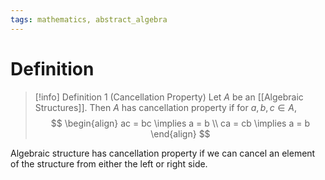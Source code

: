 ```yaml
---
tags: mathematics, abstract_algebra
---
```


# Definition

> [!info] Definition 1 (Cancellation Property)
> Let $A$ be an [[Algebraic Structures]]. Then $A$ has cancellation property if for $a, b, c \in A$,
> $$
> \begin{align}
> ac = bc \implies a = b \\
> ca = cb \implies a = b
> \end{align}
> $$

Algebraic structure has cancellation property if we can cancel an element of the structure from either the left or right side.